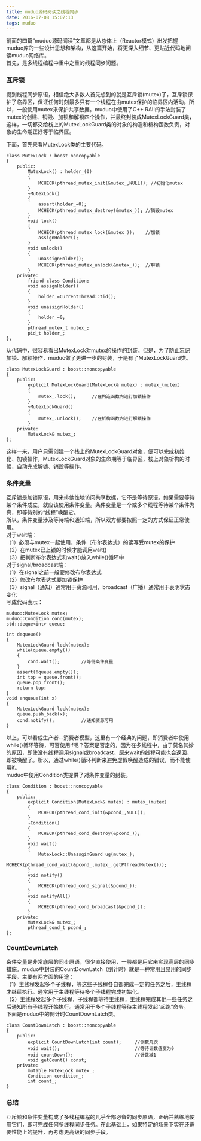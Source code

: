 ```yaml
---
title: muduo源码阅读之线程同步   
date: 2016-07-08 15:07:13
tags: muduo
---
```

前面的四篇“muduo源码阅读”文章都是从总体上（Reactor模式）出发把握muduo库的一些设计思想和架构，从这篇开始，将更深入细节、更贴近代码地阅读muduo网络库。      
首先，是多线程编程中重中之重的线程同步问题。     

<!--more-->

### 互斥锁

提到线程同步原语，相信绝大多数人首先想到的就是互斥锁(mutex)了，互斥锁保护了临界区，保证任何时刻最多只有一个线程在由mutex保护的临界区内活动。所以，一般使用mutex来保护共享数据。muduo中使用了C++ RAII的手法封装了mutex的创建、销毁、加锁和解锁四个操作，并最终封装成MutexLockGuard类，这样，一切都交给栈上的MutexLockGuard类的对象的构造和析构函数负责，对象的生命期正好等于临界区。        

下面，首先来看MutexLock类的主要代码。

	class MutexLock : boost noncopyable
	{
		public:
			MutexLock() : holder_(0)
			{
				MCHECK(pthread_mutex_init(&mutex_,NULL)); //初始化mutex
			}
			~MutexLock()
			{
				assert(holder_=0);
				MCHECK(pthread_mutex_destroy(&mutex_));	//销毁mutex
			}
			void lock()
			{
				MCHECK(pthread_mutex_lock(&mutex_));	//加锁
				assignHolder();	
			}
			void unlock()
			{
				unassignHolder();
				MCHECK(pthread_mutex_unlock(&mutex_));	//解锁
			}
		private:
			friend class Condition;
			void assignHolder()
			{
				holder_=CurrentThread::tid();
			}
			void unassignHolder()
			{
				holder_=0;
			}
			pthread_mutex_t mutex_;
			pid_t holder_;
	};

   从代码中，很容易看出MutexLock对mutex的操作的封装。但是，为了防止忘记加锁、解锁操作，muduo做了更进一步的封装，于是有了MutexLockGuard类。
	
	class MutexLockGuard : boost::noncopyable
	{
		public:
			explicit MutexLockGuard(MutexLock& mutex) : mutex_(mutex)
			{
				mutex_.lock();		//在构造函数内进行加锁操作
			}	
			~MutexLockGuard()
			{
				mutex_.unlock();	//在析构函数内进行解锁操作
			}
		private:
			MutexLock& mutex_;
	};

这样一来，用户只需创建一个栈上的MutexLockGuard对象，便可以完成初始化、加锁操作，MutexLockGuard对象的生命期等于临界区，栈上对象析构的时候，自动完成解锁、销毁等操作。

### 条件变量 

互斥锁是加锁原语，用来排他性地访问共享数据，它不是等待原语。如果需要等待某个条件成立，就应该使用条件变量。条件变量是一个或多个线程等待某个条件为真，即等待别的“线程”唤醒它。    
所以，条件变量涉及等待端和通知端，所以双方都要按照一定的方式保证正常使用。    
对于wait端：       
（1）必须与mutex一起使用，条件（布尔表达式）的读写受mutex的保护       
（2）在mutex已上锁的时候才能调用wait()     
（3）把判断布尔表达式和wait()放入while()循环中     
对于signal/broadcast端：     
（1）在signal之前一般要修改布尔表达式           
（2）修改布尔表达式要加锁保护       
（3）signal（通知）通常用于资源可用，broadcast（广播）通常用于表明状态变化       
写成代码表示：     
 	
	muduo::MutexLock mutex;
	muduo::Condition cond(mutex);
	std::deque<int> queue;     
	
	int dequeue()
	{
		MutexLockGuard lock(mutex);
		while(queue.empty())
		{
			cond.wait();   		//等待条件变量
		}
		assert(!queue.empty());
		int top = queue.front();
		queue.pop_front();
		return top;
	}
	void enqueue(int x)
	{
		MutexLockGuard lock(mutex);
		queue.push_back(x);
		cond.notify();			//通知资源可用       
	}
以上，可以看成生产者--消费者模型，这里有一个经典的问题，即消费者中使用while()循环等待，可否使用if呢？答案是否定的，因为在多线程中，由于莫名其妙的原因，即使没有线程调用signal或broadcast，原来wait的线程可能也会返回，即被唤醒了。所以，通过while()循环判断来避免虚假唤醒造成的错误，而不能使用if。        
muduo中使用Condition类提供了对条件变量的封装。     

	class Condition : boost::noncopyable
	{
		public:
			explicit Condition(MutexLock& mutex) : mutex_(mutex)
			{
				MCHECK(pthread_cond_init(&pcond_,NULL));
			}
			~Condition()
			{	
				MCHECK(pthread_cond_destroy(&pcond_));
			}
			void wait()
			{
				MutexLock::UnassginGuard ug(mutex_);
				MCHECK(pthread_cond_wait(&pcond_,mutex_.getPthreadMutex()));
			}
			void notify()
			{
				MCHECK(pthread_cond_signal(&pcond_));
			}
			void notifyAll()
			{
				MCHECK(pthread_cond_broadcast(&pcond_));
			}
		private:
			MutexLock& mutex_;	
			pthread_cond_t pcond_;
	};    


### CountDownLatch
条件变量是非常底层的同步原语，很少直接使用，一般都是用它来实现高层的同步措施。muduo中封装的CountDownLatch（倒计时）就是一种常用且易用的同步手段。主要有两方面的用途：     
（1）主线程发起多个子线程，等这些子线程各自都完成一定的任务之后，主线程才继续执行。通常用于主线程等待多个子线程完成初始化。   
（2）主线程发起多个子线程，子线程都等待主线程，主线程完成其他一些任务之后通知所有子线程开始执行。通常用于多个子线程等待主线程发起“起跑”命令。     
下面是muduo中的倒计时CountDownLatch类。
	
	class CountDownLatch : boost::noncopyable
	{
		public: 
			explicit CountDownLatch(int count);		//倒数几次
			void wait();							//等待计数值变为0
			void countDown();						//计数减1
			void getCount() const;
		private:
			mutable MutexLock mutex_;
			Condition condition_;
			int count_;
	}

### 总结

互斥锁和条件变量构成了多线程编程的几乎全部必备的同步原语，正确并熟练地使用它们，即可完成任何多线程同步任务。在此基础上，如果特定的场景下实在还需要性能上的提升，再考虑更高级的同步手段。